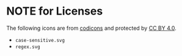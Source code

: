 # NOTE for Licenses

The following icons are from [codicons](https://github.com/microsoft/vscode-codicons) and protected by [CC BY 4.0](https://raw.githubusercontent.com/microsoft/vscode-codicons/master/LICENSE).

- `case-sensitive.svg`
- `regex.svg`
